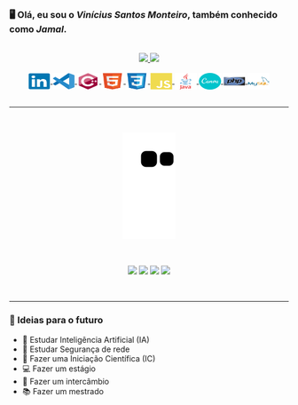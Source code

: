 ### 🖥️ Olá, eu sou o <i>Vinícius Santos Monteiro</i>, também conhecido como <i>Jamal</i>.

<br/>

<!--
  <img align="center" alt="Rafa-pic" height="150" style="border-radius:50px;" src="https://media.discordapp.net/attachments/639956127056134178/890373478988013628/Publicacoes_Instagram_1_1.png?width=676&height=676"/>
<br/>
-->

<div align="center">
  
  <a href="https://github.com/vini-mon">
    <img height="180em" src="https://github-readme-stats.vercel.app/api?username=vini-mon&show_icons=true&theme=algolia&include_all_commits=true&count_private=true"/>
    <img height="180em" src="https://github-readme-stats.vercel.app/api/top-langs/?username=vini-mon&layout=compact&langs_count=7&theme=algolia"/>
  </a>
  
</div>

<div align="center" style="display: inline_block"><br/>
  
  <a href="https://www.linkedin.com/in/vinicius-santos-monteiro-a3a88a1aa/">
    <img align="center" alt="Icon-Linkedin" height="30" width="40" src="https://github.com/devicons/devicon/blob/master/icons/linkedin/linkedin-original.svg"/>
  </a>
  
  <a href="https://github.com/vini-mon">
    <img align="center" alt="Icon-VSCode" height="30" width="40" src="https://github.com/devicons/devicon/blob/master/icons/vscode/vscode-original.svg"/>
    <img align="center" alt="Icon-CPlusPlus" height="30" width="40" src="https://raw.githubusercontent.com/devicons/devicon/master/icons/cplusplus/cplusplus-original.svg"/>
    <img align="center" alt="Icon-HTML5" height="30" width="40" src="https://raw.githubusercontent.com/devicons/devicon/master/icons/html5/html5-original.svg"/>
    <img align="center" alt="Icon-CSS3" height="30" width="40" src="https://raw.githubusercontent.com/devicons/devicon/master/icons/css3/css3-original.svg"/>
    <img align="center" alt="Icon-Js" height="30" width="40" src="https://raw.githubusercontent.com/devicons/devicon/master/icons/javascript/javascript-plain.svg"/>
    <img align="center" alt="Icon-Js" height="30" width="40" src="https://github.com/devicons/devicon/blob/master/icons/java/java-original-wordmark.svg"/>
    <img align="center" alt="Icon-Canva" height="30" width="40" src="https://raw.githubusercontent.com/devicons/devicon/master/icons/canva/canva-original.svg"/>
    <img align="center" alt="Icon-PHP" height="30" width="40" src="https://github.com/devicons/devicon/blob/master/icons/php/php-original.svg"/>
    <img align="center" alt="Icon-MySQL" height="30" width="40" src="https://github.com/devicons/devicon/blob/master/icons/mysql/mysql-original-wordmark.svg"/>
  </a>
  
</div>

<br/>
<hr/>
<br/>

<div align="center"> 
  
   ![Snake animation](https://github.com/vini-mon/vini-mon/blob/output/github-contribution-grid-snake.svg)
  
  <br/>
  
  <a href="https://instagram.com/vini.moon" target="_blank"><img src="https://img.shields.io/badge/-Instagram-%23E4405F?style=for-the-badge&logo=instagram&logoColor=white" target="_blank"></a>
 	<a href="https://www.twitch.tv/vespa_zumbi" target="_blank"><img src="https://img.shields.io/badge/Twitch-9146FF?style=for-the-badge&logo=twitch&logoColor=white" target="_blank"></a> 
  <a href="https://www.linkedin.com/in/vinicius-santos-monteiro-a3a88a1aa/" target="_blank"><img src="https://img.shields.io/badge/-LinkedIn-%230077B5?style=for-the-badge&logo=linkedin&logoColor=white" target="_blank"></a> 
  <a href="https://t.me/Jamal_USP" target="_blank"><img src="https://img.shields.io/badge/Telegram-2CA5E0?style=for-the-badge&logo=telegram&logoColor=white" target="_blank"></a> 
 
</div>

<br/>
<hr/>

<div>
  
  ### 🏹 Ideias para o futuro
  
  - 🤖 Estudar Inteligência Artificial (IA)
  - 🔐 Estudar Segurança de rede
  - 🌱 Fazer uma Iniciação Científica (IC)
  - 💻 Fazer um estágio
  - 🛫 Fazer um intercâmbio
  - 📚 Fazer um mestrado
  
</div>
